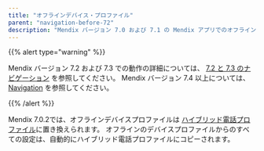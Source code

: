 ```yaml
---
title: "オフラインデバイス・プロファイル"
parent: "navigation-before-72"
description: "Mendix バージョン 7.0 および 7.1 の Mendix アプリでのオフラインデバイスプロファイルの使用法について説明します。"
---
```


{{% alert type="warning" %}}

Mendix バージョン 7.2 および 7.3 での動作の詳細については、 [7.2 と 7.3 のナビゲーション](navigation-in-72-and-73) を参照してください。 Mendix バージョン 7.4 以上については、 [Navigation](navigation) を参照してください。

{{% /alert %}}

Mendix 7.0.2では、オフラインデバイスプロファイルは [ハイブリッド電話プロファイル](hybrid-phone-profile)に置き換えられます。 オフラインのデバイスプロファイルからのすべての設定は、自動的にハイブリッド電話プロファイルにコピーされます。
